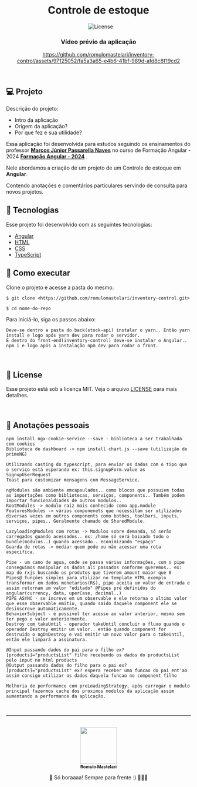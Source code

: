 <h1 align="center">Controle de estoque</h1>

<p align="center">
<img alt="" src="https://img.shields.io/github/last-commit/romulomastelari/galeraJavaScript?color=4da1cd" />
<img alt="" src="https://img.shields.io/github/repo-size/romulomastelari/galeraJavaScript?color=4da1cd" />
<img alt="" src="https://img.shields.io/github/languages/count/romulomastelari/galeraJavaScript?color=4da1cd" />
<img alt="License" src="https://img.shields.io/static/v1?label=license&message=MIT&color=E51C44&labelColor=0A1033"/>
</p>

<h3 align="center">Vídeo prévio da aplicação</h3>

<div align="center">

https://github.com/romulomastelari/inventory-control/assets/97125052/fa5a3a65-e4b6-41bf-989d-afd8c8f19cd2

</div>

<br/>

## 💻 Projeto

Descrição do projeto:

- Intro da aplicação
- Origem da aplicação?
- Por que fez e sua utilidade?

Essa aplicação foi desenvolvida para estudos seguindo os ensinamentos do professor **[Marcos Júnior Passarella Naves](https://www.udemy.com/course/curso-de-angular-15-do-iniciante-ao-especialista/#instructor-1)** no curso de Formação Angular - 2024 **[Formação Angular - 2024](https://www.udemy.com/course/curso-de-angular-15-do-iniciante-ao-especialista/)** .

Nele abordamos a criação de um projeto de um Controle de estoque em <strong>Angular</strong>.

Contendo anotações e comentários particulares servindo de consulta para novos projetos.

## 🧪 Tecnologias

Esse projeto foi desenvolvido com as seguintes tecnologias:

- [Angular](https://angular.io/docs)
- [HTML](https://developer.mozilla.org/pt-BR/docs/Web/HTML)
- [CSS](https://developer.mozilla.org/pt-BR/docs/Web/CSS)
- [TypeScript](https://www.typescriptlang.org/docs/)

## 🚀 Como executar

Clone o projeto e acesse a pasta do mesmo.

```
$ git clone <https://github.com/romulomastelari/inventory-control.git>

$ cd nome-do-repo
```

Para iniciá-lo, siga os passos abaixo:

```
Deve-se dentro a pasta do back(stock-api) instalar o yarn.. Então yarn install e logo após yarn dev para rodar o servidor.
E dentro do front-end(inventory-control) deve-se instalar o Angular.. npm i e logo após a instalação npm dev para rodar o front.
```

<br />

## 📝 License

Esse projeto está sob a licença MIT. Veja o arquivo [LICENSE](https://www.notion.so/LICENSE.md) para mais detalhes.

<br />

## 📓 Anotações pessoais

```
npm install ngx-cookie-service --save - biblioteca a ser trabalhada com cookies
Biblioteca de dashboard -> npm install chart.js --save (utilização de primeNG)

Utilizando casting do typescript, para enviar os dados com o tipo que o serviço está esperando ex: this.signupForm.value as SignupUserRequest
Toast para customizar mensagens com MessageService.

ngModules são ambiente emcapsulados.. como blocos que possuiem todas as importações como bibliotecas, serviços, components.. Também podem importar funcionaldiades de outros modulos..
RootModules -> modulo raiz mais conhecido como app.module
FeaturesModules -> vários componenets que necessitam ser utilizados diversas vezes em outros components como botões, toolbars, inputs, serviços, pipes.. Geralmente chamado de SharedModule.

LazyloadingModules com rotas -> Modulos sobre demanda, só serão carregados quando acessados.. ex: /home só será baixado todo o bundle(modulos..) quando acessado.. econimizando "espaço"
Guarda de rotas -> mediar quem pode ou não acessar uma rota especifica.

Pipe - um cano de agua, onde se passa várias informações, com o pipe conseguimos manipular os dados ali passados conforme queremos.. ex: map do rxjs buscando os produtos que tiverem amount maior que 0
Pipes@ funções simples para utilizar no template HTML exemplo transformar em dados monetarios(R$), pipe aceita um valor de entrada e assim retornam um valor "editado" @Pipes pré definidos do angular(currency, data, uperCase, decimal..)
PIPE ASYNC - se increve em um observable e ele retorna o ultimo valor que esse observable emitiu, quando saido daquele component ele se desinscreve automaticamente.
BehaviorSubject - é possivel ter acesso ao valor anterior, mesmo sem ter pego o valor anteriormente.
Destroy com takeUntil - operador takeUntil concluir o fluxo quando o operador Destroy emitir um valor.. então quando component for destruido o ngOnDestroy e vai emitir um novo valor para o takeUntil, então ele limpará a assinatura.

@Input passando dados do pai para o filho ex? [products]="productsList" filho recebendo os dados do productsList pelo input no html products
@Output passando dados do filho para o pai ex? [products]="productsList" ex? espera receber uma funcao do pai ent'ao assim consigo utilizar os dados daquela funcao no component filho

Melhoria de performance com preLoadingStrategy, após carregar o modulo principal fazermos cache dos proximos modulos da aplicação assim aumentando a performance da aplicação.
```

<br />

---

<br />

<div align="center">
<a href="https://github.com/romulomastelari">
<img src="https://github.com/romulomastelari.png" width="100px;" alt="" style="border-radius:50% box-shadow: 0 2px 2px rgba(0,0,0, .5);" />
<br />
<sub><b>Romulo Mastelari</b></sub></a>

📌 Só boraaaa! Sempre para frente :) 🚀🚀🚀
</div>
